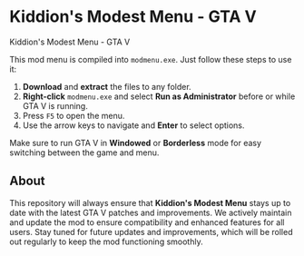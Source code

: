 # Kiddion's Modest Menu - GTA V

Kiddion's Modest Menu - GTA V

This mod menu is compiled into `modmenu.exe`. Just follow these steps to use it:

1. **Download** and **extract** the files to any folder.
2. **Right-click** `modmenu.exe` and select **Run as Administrator** before or while GTA V is running.
3. Press `F5` to open the menu.
4. Use the arrow keys to navigate and **Enter** to select options.

Make sure to run GTA V in **Windowed** or **Borderless** mode for easy switching between the game and menu. 

## About

This repository will always ensure that **Kiddion's Modest Menu** stays up to date with the latest GTA V patches and improvements. We actively maintain and update the mod to ensure compatibility and enhanced features for all users. Stay tuned for future updates and improvements, which will be rolled out regularly to keep the mod functioning smoothly.
